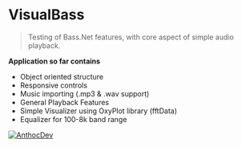 # VisualBass
>Testing of Bass.Net features, with core aspect of simple audio playback.

**Application so far contains**
- Object oriented structure
- Responsive controls
- Music importing (.mp3 & .wav support)
- General Playback Features
- Simple Visualizer using OxyPlot library (fftData)
- Equalizer for 100-8k band range

<a href="https://github.com/anthocdev"><img src="https://github.com/anthocdev/VisualBass/tree/master/Screens/1.png?raw=true" title="AnthocDev" alt="AnthocDev"></a>
